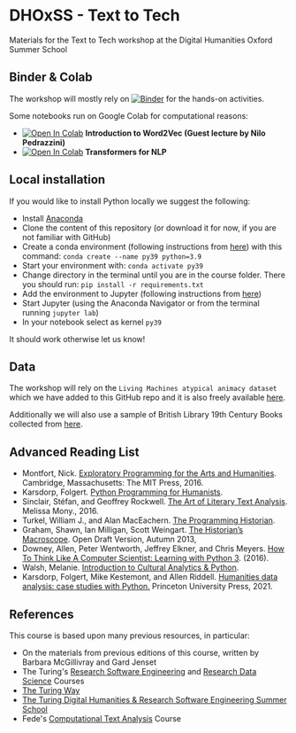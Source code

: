 # DHOxSS - Text to Tech
Materials for the Text to Tech workshop at the Digital Humanities Oxford Summer School

## Binder & Colab

The workshop will mostly rely on [![Binder](https://mybinder.org/badge_logo.svg)](https://mybinder.org/v2/gh/Living-with-machines/dhoxss-text2tech/dev) for the hands-on activities.

Some notebooks run on Google Colab for computational reasons:

- [![Open In Colab](https://colab.research.google.com/assets/colab-badge.svg)](https://colab.research.google.com/github/Living-with-machines/dhoxss-text2tech/blob/dev/Sessions/4e-word2vec.ipynb) **Introduction to Word2Vec (Guest lecture by Nilo Pedrazzini)**
- [![Open In Colab](https://colab.research.google.com/assets/colab-badge.svg)](https://colab.research.google.com/github/Living-with-machines/dhoxss-text2tech/blob/dev/Sessions/5b-Transformers-for-NLP.ipynb) **Transformers for NLP**

## Local installation

If you would like to install Python locally we suggest the following:

- Install [Anaconda](https://www.anaconda.com/)
- Clone the content of this repository (or download it for now, if you are not familiar with GitHub)
- Create a conda environment (following instructions from [here](https://docs.conda.io/projects/conda/en/latest/user-guide/getting-started.html)) with this command: `conda create --name py39 python=3.9`
- Start your environment with: `conda activate py39`
- Change directory in the terminal until you are in the course folder. There you should run: `pip install -r requirements.txt`
- Add the environment to Jupyter (following instructions from [here](https://towardsdatascience.com/get-your-conda-environment-to-show-in-jupyter-notebooks-the-easy-way-17010b76e874))
- Start Jupyter (using the Anaconda Navigator or from the terminal running `jupyter lab`)
- In your notebook select as kernel `py39`

It should work otherwise let us know!

## Data

The workshop will rely on the  `Living Machines atypical animacy dataset` which we have added to this GitHub repo and it is also freely available [here](https://bl.iro.bl.uk/concern/datasets/323177af-6081-4e93-8aaf-7932ca4a390a?locale=en).

Additionally we will also use a sample of British Library 19th Century Books collected from [here](https://huggingface.co/datasets/blbooks).

## Advanced Reading List

- Montfort, Nick. [Exploratory Programming for the Arts and Humanities](https://mitpress.mit.edu/books/exploratory-programming-arts-and-humanities). Cambridge, Massachusetts: The MIT Press, 2016.
- Karsdorp, Folgert. [Python Programming for Humanists](http://www.karsdorp.io/python-course/).
- Sinclair, Stéfan, and Geoffrey Rockwell. [The Art of Literary Text Analysis](https://github.com/sgsinclair/alta/blob/77b256f7c3ff3ceb6643d53da401096c8cdcc468/ipynb/ArtOfLiteraryTextAnalysis.ipynb). Melissa Mony., 2016.
- Turkel, William J., and Alan MacEachern. [The Programming Historian](https://programminghistorian.org/en/).
- Graham, Shawn, Ian Milligan, Scott Weingart. [The Historian’s Macroscope](http://themacroscope.org). Open Draft Version, Autumn 2013,
- Downey, Allen, Peter Wentworth, Jeffrey Elkner, and Chris Meyers. [How To Think Like A Computer Scientist: Learning with Python 3](https://buildmedia.readthedocs.org/media/pdf/howtothink/latest/howtothink.pdf). (2016).
- Walsh, Melanie. [Introduction to Cultural Analytics & Python](https://melaniewalsh.github.io/Intro-Cultural-Analytics/welcome.html). 
- Karsdorp, Folgert, Mike Kestemont, and Allen Riddell. [Humanities data analysis: case studies with Python.](https://www.humanitiesdataanalysis.org/) Princeton University Press, 2021.

## References

This course is based upon many previous resources, in particular:

- On the materials from previous editions of this course, written by Barbara McGillivray and Gard Jenset 
- The Turing's [Research Software Engineering](https://alan-turing-institute.github.io/rse-course/html/index.html) and [Research Data Science](https://alan-turing-institute.github.io/rds-course/index.html) Courses
- [The Turing Way](https://the-turing-way.netlify.app/welcome)
- [The Turing Digital Humanities & Research Software Engineering Summer School](https://github.com/alan-turing-institute/DH-RSE-Summer-School)
- Fede's [Computational Text Analysis](https://federiconannidotcom.wordpress.com/computational-text-analysis/) Course
